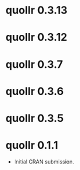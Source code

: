 # quollr 0.3.13

# quollr 0.3.12

# quollr 0.3.7

# quollr 0.3.6

# quollr 0.3.5

# quollr 0.1.1

* Initial CRAN submission.
